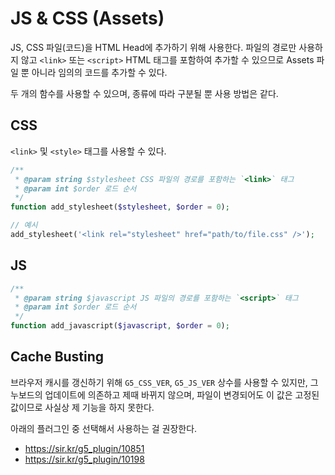 # JS & CSS (Assets)

JS, CSS 파일(코드)을 HTML Head에 추가하기 위해 사용한다. 파일의 경로만 사용하지 않고 `<link>` 또는 `<script>` HTML 태그를 포함하여 추가할 수 있으므로 Assets 파일 뿐 아니라 임의의 코드를 추가할 수 있다.

두 개의 함수를 사용할 수 있으며, 종류에 따라 구분될 뿐 사용 방법은 같다.

## CSS

`<link>` 및 `<style>` 태그를 사용할 수 있다.

```php
/**
 * @param string $stylesheet CSS 파일의 경로를 포함하는 `<link>` 태그
 * @param int $order 로드 순서
 */
function add_stylesheet($stylesheet, $order = 0);

// 예시
add_stylesheet('<link rel="stylesheet" href="path/to/file.css" />');
```

## JS

```php
/**
 * @param string $javascript JS 파일의 경로를 포함하는 `<script>` 태그
 * @param int $order 로드 순서
 */
function add_javascript($javascript, $order = 0);
```

## Cache Busting

브라우저 캐시를 갱신하기 위해 `G5_CSS_VER`, `G5_JS_VER` 상수를 사용할 수 있지만, 그누보드의 업데이트에 의존하고 제때 바뀌지 않으며, 파일이 변경되어도 이 값은 고정된 값이므로 사실상 제 기능을 하지 못한다.

아래의 플러그인 중 선택해서 사용하는 걸 권장한다.

- https://sir.kr/g5_plugin/10851
- https://sir.kr/g5_plugin/10198
